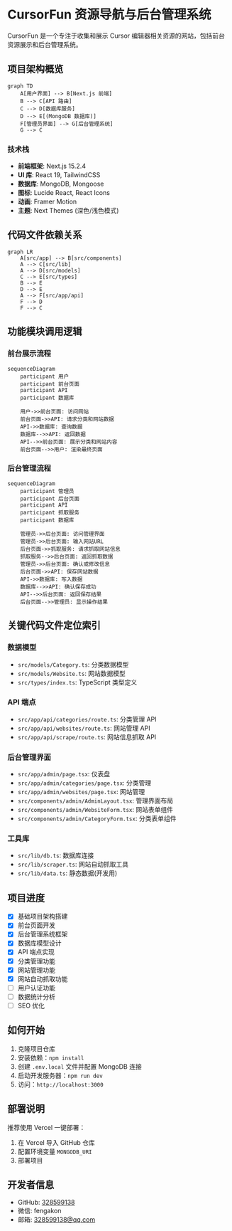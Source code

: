 # CursorFun 资源导航与后台管理系统

CursorFun 是一个专注于收集和展示 Cursor 编辑器相关资源的网站，包括前台资源展示和后台管理系统。

## 项目架构概览

```mermaid
graph TD
    A[用户界面] --> B[Next.js 前端]
    B --> C[API 路由]
    C --> D[数据库服务]
    D --> E[(MongoDB 数据库)]
    F[管理员界面] --> G[后台管理系统]
    G --> C
```

### 技术栈

- **前端框架**: Next.js 15.2.4 
- **UI 库**: React 19, TailwindCSS
- **数据库**: MongoDB, Mongoose
- **图标**: Lucide React, React Icons
- **动画**: Framer Motion
- **主题**: Next Themes (深色/浅色模式)

## 代码文件依赖关系

```mermaid
graph LR
    A[src/app] --> B[src/components]
    A --> C[src/lib]
    A --> D[src/models]
    C --> E[src/types]
    B --> E
    D --> E
    A --> F[src/app/api]
    F --> D
    F --> C
```

## 功能模块调用逻辑

### 前台展示流程

```mermaid
sequenceDiagram
    participant 用户
    participant 前台页面
    participant API
    participant 数据库
    
    用户->>前台页面: 访问网站
    前台页面->>API: 请求分类和网站数据
    API->>数据库: 查询数据
    数据库-->>API: 返回数据
    API-->>前台页面: 展示分类和网站内容
    前台页面-->>用户: 渲染最终页面
```

### 后台管理流程

```mermaid
sequenceDiagram
    participant 管理员
    participant 后台页面
    participant API
    participant 抓取服务
    participant 数据库
    
    管理员->>后台页面: 访问管理界面
    管理员->>后台页面: 输入网站URL
    后台页面->>抓取服务: 请求抓取网站信息
    抓取服务-->>后台页面: 返回抓取数据
    管理员->>后台页面: 确认或修改信息
    后台页面->>API: 保存网站数据
    API->>数据库: 写入数据
    数据库-->>API: 确认保存成功
    API-->>后台页面: 返回保存结果
    后台页面-->>管理员: 显示操作结果
```

## 关键代码文件定位索引

### 数据模型

- `src/models/Category.ts`: 分类数据模型
- `src/models/Website.ts`: 网站数据模型
- `src/types/index.ts`: TypeScript 类型定义

### API 端点

- `src/app/api/categories/route.ts`: 分类管理 API
- `src/app/api/websites/route.ts`: 网站管理 API
- `src/app/api/scrape/route.ts`: 网站信息抓取 API

### 后台管理界面

- `src/app/admin/page.tsx`: 仪表盘
- `src/app/admin/categories/page.tsx`: 分类管理
- `src/app/admin/websites/page.tsx`: 网站管理
- `src/components/admin/AdminLayout.tsx`: 管理界面布局
- `src/components/admin/WebsiteForm.tsx`: 网站表单组件
- `src/components/admin/CategoryForm.tsx`: 分类表单组件

### 工具库

- `src/lib/db.ts`: 数据库连接
- `src/lib/scraper.ts`: 网站自动抓取工具
- `src/lib/data.ts`: 静态数据(开发用)

## 项目进度

- [x] 基础项目架构搭建
- [x] 前台页面开发
- [x] 后台管理系统框架
- [x] 数据库模型设计
- [x] API 端点实现
- [x] 分类管理功能
- [x] 网站管理功能
- [x] 网站自动抓取功能
- [ ] 用户认证功能
- [ ] 数据统计分析
- [ ] SEO 优化

## 如何开始

1. 克隆项目仓库
2. 安装依赖：`npm install`
3. 创建 `.env.local` 文件并配置 MongoDB 连接
4. 启动开发服务器：`npm run dev`
5. 访问：`http://localhost:3000`

## 部署说明

推荐使用 Vercel 一键部署：

1. 在 Vercel 导入 GitHub 仓库
2. 配置环境变量 `MONGODB_URI`
3. 部署项目

## 开发者信息

- GitHub: [328599138](https://github.com/328599138)
- 微信: fengakon
- 邮箱: 328599138@qq.com
